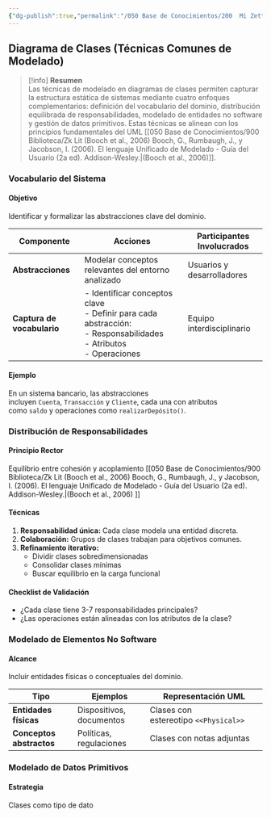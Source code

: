 ```yaml
---
{"dg-publish":true,"permalink":"/050 Base de Conocimientos/200  Mi Zettelkasten/100 Docencia/IS1/2025/Clase 13 Diagrama de Clases (Fundamentos, Elementos, Relaciones, etc.)/Zk Diagrama de Clases (Técnicas Comunes de Modelado)/","tags":["digitalGarden"]}
---
```


## Diagrama de Clases (Técnicas Comunes de Modelado)

> [!info] **Resumen**  
> Las técnicas de modelado en diagramas de clases permiten capturar la estructura estática de sistemas mediante cuatro enfoques complementarios: definición del vocabulario del dominio, distribución equilibrada de responsabilidades, modelado de entidades no software y gestión de datos primitivos. Estas técnicas se alinean con los principios fundamentales del UML [[050 Base de Conocimientos/900 Biblioteca/Zk Lit (Booch et al., 2006) Booch, G., Rumbaugh, J., y Jacobson, I. (2006). El lenguaje Unificado de Modelado - Guía del Usuario (2a ed). Addison-Wesley.\|(Booch et al., 2006)]].

### Vocabulario del Sistema

#### Objetivo
Identificar y formalizar las abstracciones clave del dominio.

| Componente                 | Acciones                                                                                                                         | Participantes Involucrados |
| -------------------------- | -------------------------------------------------------------------------------------------------------------------------------- | -------------------------- |
| **Abstracciones**          | Modelar conceptos relevantes del entorno analizado                                                                               | Usuarios y desarrolladores |
| **Captura de vocabulario** | - Identificar conceptos clave  <br>- Definir para cada abstracción:  <br>- Responsabilidades  <br>- Atributos  <br>- Operaciones | Equipo interdisciplinario  |

#### Ejemplo  
En un sistema bancario, las abstracciones incluyen `Cuenta`, `Transacción` y `Cliente`, cada una con atributos como `saldo` y operaciones como `realizarDepósito()`.

### Distribución de Responsabilidades

#### Principio Rector
Equilibrio entre cohesión y acoplamiento [[050 Base de Conocimientos/900 Biblioteca/Zk Lit (Booch et al., 2006) Booch, G., Rumbaugh, J., y Jacobson, I. (2006). El lenguaje Unificado de Modelado - Guía del Usuario (2a ed). Addison-Wesley.\|(Booch et al., 2006) ]]

#### Técnicas

1. **Responsabilidad única:** Cada clase modela una entidad discreta.
2. **Colaboración:** Grupos de clases trabajan para objetivos comunes.
3. **Refinamiento iterativo:**
    - Dividir clases sobredimensionadas
    - Consolidar clases mínimas
    - Buscar equilibrio en la carga funcional

#### Checklist de Validación

- ¿Cada clase tiene 3-7 responsabilidades principales?
- ¿Las operaciones están alineadas con los atributos de la clase?
    

### Modelado de Elementos No Software

#### Alcance
Incluir entidades físicas o conceptuales del dominio.

| Tipo                     | Ejemplos                 | Representación UML                    |
| ------------------------ | ------------------------ | ------------------------------------- |
| **Entidades físicas**    | Dispositivos, documentos | Clases con estereotipo `<<Physical>>` |
| **Conceptos abstractos** | Políticas, regulaciones  | Clases con notas adjuntas             |

### Modelado de Datos Primitivos

#### Estrategia
Clases como tipo de dato
